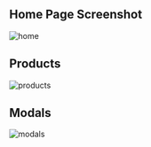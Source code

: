 ## Home Page Screenshot

![home](https://user-images.githubusercontent.com/40785306/54644183-c3c1a400-4abe-11e9-893e-90f67dd7e897.JPG)


## Products

![products](https://user-images.githubusercontent.com/40785306/54644528-7f82d380-4abf-11e9-9ae2-9b7ddde40dfb.png)


## Modals

![modals](https://user-images.githubusercontent.com/40785306/54644611-b9ec7080-4abf-11e9-8523-a70ab67aeb3a.JPG)
